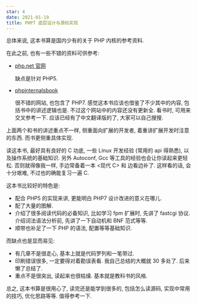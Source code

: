 ```yaml
---
star: 4
date: 2021-01-19
title: PHP7 底层设计与源码实现
---
```


总体来说, 这本书算是国内少有的关于 PHP 内核的参考资料.

在此之前, 也有一些不错的资料可供参考:

- [php.net 官网](https://www.php.net/internals)

    缺点是针对 PHP5.

- [phpinternalsbook](http://www.phpinternalsbook.com/)

    很不错的网站, 也包含了 PHP7.
    感觉这本书应该也借鉴了不少其中的内容, 包括书中的讲述逻辑也是.
    不过这个网站中的内容还没有更新全. 看书时, 可用来交叉参考一下.
    应该已经有了中文翻译版的了, 大家可以自己搜搜.

上面两个和书的讲述重点不一样, 侧重面向扩展的开发者, 着重讲扩展开发时注意的东西. 而书更侧重具体实现.

读这本书, 最好具有良好的 C 功底, 一些 Linux 开发经验 (常用的 api 得熟悉), 以及操作系统的基础知识. 另外 Autoconf, Gcc 等工具的经验也会让你读起来更轻松. 否则就得像我一样, 手边常备着一本 <现代 C> 和 <Linux Programming Interface> 边看边补了. 这样看的话, 会十分艰难, 不过也的确能复习一遍 C.

这本书比较好的特色是:
- 配合 PHP5 的实现来讲, 更能明白 PHP7 设计改进的意义在哪儿.
- 配了大量的图解.
- 介绍了很多阅读代码的必备知识, 比如学习 fpm 扩展时, 先讲了 fastcgi 协议. 介绍词法语法分析前, 先讲了一下自动机和 BNF 范式等等.
- 顺带也补足了一下 PHP 的语法, 配置等等基础知识.

而缺点也是显而易见:
- 有几章不是很走心, 基本上就是代码罗列和一笔带过.
- 印刷错误很多, 一定要得对着勘误表看. 我自己总结的大概就 30 多处了. 后来懒了总结了.
- 重点不是很突出, 读起来也很枯燥. 基本就是教科书的风格.

总之, 这本书算是很用心了, 读完还是能学到很多的, 包括怎么读源码, 实现中常用的技巧, 优化思路等等. 值得参考一下.




